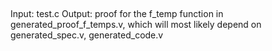 ##

Input: test.c
Output: 
    proof for the f_temp function in generated_proof_f_temps.v, which will most likely depend on generated_spec.v, generated_code.v